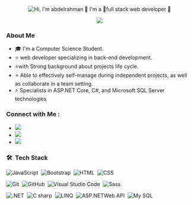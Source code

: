 <p align="center">
  <img src="el 3abaly22.gif" alt="Hi, I'm abdelrahman 👋 I'm a 🚀full stack web developer 🚀 ">
</p>


<p align="center">
  <a href="https://github.com/DenverCoder1/readme-typing-svg"><img src="https://readme-typing-svg.herokuapp.com/?lines=Full-stack%20web%20developer;Always%20learning%20new%20things&font=Fira%20Code&center=true&width=440&height=45&color=f75c7e&vCenter=true&size=22"></a>
</p> 


### About Me
- 🎓 I'm a Computer Science Student.
- ⭐ web developer specializing in back-end development.  
- ⚡with Strong background about projects life cycle.
- ⭐ Able to effectively self-manage during independent projects, as well as collaborate in a team setting.
- ⚡ Specialists in ASP.NET Core, C#, and Microsoft SQL Server technologies


### Connect with Me :
-  <a href="https://www.linkedin.com/in/abdelrhaman-el-abaly-228699280" target="_blank"><img src="https://img.shields.io/badge/-Abdelrahman%20El%20Abaly-0077B5?style=for-the- badge&logo=Linkedin&logoColor=white"/></a>
- <a href="https://web.telegram.org/a/" target="_blank"><img src="https://img.shields.io/badge/-Abdelrahman%20El%20Abaly-0077B5?style=for-the-badge&logo=Telegram&logoColor=white"/></a>
- <a href="https://twitter.com/abdelra7man44" target="_blank"><img src="https://img.shields.io/badge/-Abdelrahman%20El%20Abaly-0077B5?style=for-the-badge&logo=Twitter&logoColor=white"/></a>



### 🛠 &nbsp;Tech Stack
![JavaScript](https://img.shields.io/badge/-JavaScript-05122A?style=flat&logo=javascript)&nbsp;
![Bootstrap](https://img.shields.io/badge/-Bootstrap-05122A?style=flat&logo=bootstrap&logoColor=563D7C)&nbsp;
![HTML](https://img.shields.io/badge/-HTML-05122A?style=flat&logo=HTML5)&nbsp;
![CSS](https://img.shields.io/badge/-CSS-05122A?style=flat&logo=CSS3&logoColor=1572B6)&nbsp;
<!--![React.js](https://img.shields.io/badge/-React-05122A?style=flat&logo=react)
![Node.js](https://img.shields.io/badge/-Node.js-05122A?style=flat&logo=node.js&logoColor=339933)&nbsp;-->
![Git](https://img.shields.io/badge/-Git-05122A?style=flat&logo=git)&nbsp;
![GitHub](https://img.shields.io/badge/-GitHub-05122A?style=flat&logo=github)&nbsp;
![Visual Studio Code](https://img.shields.io/badge/-Visual%20Studio%20Code-05122A?style=flat&logo=visual-studio-code&logoColor=007ACC)&nbsp;
![Sass](https://img.shields.io/badge/-Sass-05122A?style=flat&logo=sass)&nbsp;
<!--![GraphQL](https://img.shields.io/badge/-GraphQL-05122A?style=flat&logo=GraphQL)&nbsp;
![MongoDB](https://img.shields.io/badge/-MongoDB-05122A?style=flat&logo=MongoDB)&nbsp;
![Python](https://img.shields.io/badge/-Python%20-05122A?style=flat&logo=python)&nbsp;-->
![.NET](https://img.shields.io/badge/-.NET%20-05122A?style=flat&logo=.NET)&nbsp;
![C sharp](https://img.shields.io/badge/-Csharp%20-05122A?style=flat&logo=Csharp)&nbsp;
![LINQ](https://img.shields.io/badge/-LINQ%20-05122A?style=flat&logo=LINQ)&nbsp;
![ASP.NETWeb API](https://img.shields.io/badge/-ASP.NETWebAPI%20-05122A?style=flat&logo=ASP.NETWebAPI)&nbsp;
![My SQL](https://img.shields.io/badge/-MySQL]%20-05122A?style=flat&logo=MySQL)&nbsp;



<!--
- 🔭 I’m currently working on ...
- 🌱 I’m currently learning ...
- 👯 I’m looking to collaborate on ...
- 🤔 I’m looking for help with ...
- 💬 Ask me about ...
- 📫 How to reach me: ...
- 😄 Pronouns: ...
- ⚡ Fun fact: ...
-->
